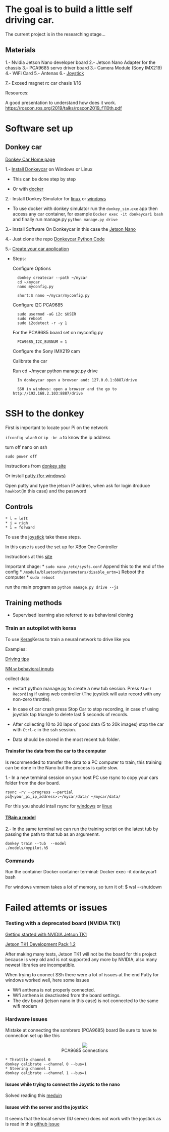 # The goal is to build a little self driving car.

The current project is in the researching stage...

## Materials

1.- Nvidia Jetson Nano developer board
2.- Jetson Nano Adapter for the chassis
3.- PCA9685 servo driver board
3.- Camera Module (Sony IMX219)
4.- WiFi Card
5.- Antenas
6.- <a href = "https://yaoota.com/en-ke/product/generic-hot-sale-lemonjoy-joystick-24g-wireless-gamepad-usb-price-from-jumia-kenya">Joystick</a> 

7.- Exceed magnet rc car chasis 1/16

Resources:

A good presentation to understand how does it work.
https://roscon.ros.org/2019/talks/roscon2019_f110th.pdf


# Software set up

## Donkey car

<a href = "https://docs.donkeycar.com/">Donkey Car Home page </a>

1.- <a href = "https://docs.donkeycar.com/guide/install_software/#step-1-install-software-on-host-pc">Install Donkeycar</a> on Windows or Linux

* This can be done step by step

* Or with <a href = "https://medium.com/robocar-store/how-to-install-a-virtual-donkey-car-on-your-pc-using-docker-9e4e4fcf718a">docker</a>

2.- Install Donkey Simulator for <a href = "https://youtu.be/J6Ll5Obtuxk">linux</a> or <a href = "https://youtu.be/wqQMmHVT8qw">windows</a>

* To use docker with donkey simulator run the <code>donkey_sim.exe</code> app then access any car container, for example <code>Docker exec -it donkeycar1 bash</code> and finally run manage.py <code>python manage.py drive</code>

3.- Install Software On Donkeycar in this case the <a href = "https://docs.donkeycar.com/guide/robot_sbc/setup_jetson_nano/">Jetson Nano</a>

4.- Just clone the repo <a href = "https://github.com/autorope/donkeycar">Donkeycar Python Code</a>

5.- <a href = "https://docs.donkeycar.com/guide/create_application/">Create your car application</a>

* Steps:

    Configure Options

        donkey createcar --path ~/mycar
        cd ~/mycar
        nano myconfig.py
        
        short:$ nano ~/mycar/myconfig.py

    Configure I2C PCA9685

        sudo usermod -aG i2c $USER
        sudo reboot
        sudo i2cdetect -r -y 1
        
    For the PCA9685 board set on myconfig.py

        PCA9685_I2C_BUSNUM = 1

    Configure the Sony IMX219 cam

    Calibrate the car

    Run
        cd ~/mycar
        python manage.py drive

        In donkeycar open a browser and: 127.0.0.1:8887/drive

        SSH in windows: open a browser and the go to http://192.168.2.103:8887/drive

# SSH to the donkey

First is important to locate your Pi on the network

<code>ifconfig wlan0</code> or <code>ip -br a</code> to know the ip address

turn off nano on ssh

<code>sudo power off</code>

Instructions from <a href = "https://docs.donkeycar.com/guide/robot_sbc/setup_raspberry_pi/#step-5-connecting-to-the-pi">donkey site</a>

Or install <a href = "https://www.putty.org/">putty (for windows)</a>

Open putty and type the jetson IP addres, when ask for login itroduce <code>hawkbot</code>(in this case) and the password

## Controls

    * l = left
    * j = righ
    * i = forward

To use the <a href = "https://docs.donkeycar.com/parts/controllers/#joystick-controller">joystick</a> take these steps.

In this case is used the set up for XBox One Controller

Instructions at this <a href = "https://www.roboticsbuildlog.com/hardware/xbox-one-controller-with-nvidia-jetson-nano">site</a>

Important chage:
    * <code>sudo nano /etc/sysfs.conf</code>
    Append this to the end of the config
    * <code>/module/bluetooth/parameters/disable_ertm=1</code>
    Reboot the computer
    * <code>sudo reboot</code>

run the main program as
<code>python manage.py drive --js</code>

## Training methods

* Supervised learning also referred to as behavioral cloning

### Train an autopilot with keras

To use <a href = "https://docs.donkeycar.com/guide/train_autopilot/">Keras</a>Keras to train a neural network to drive like you

Examples:

<a href = "https://www.youtube.com/watch?v=4fXbDf_QWM4">Driving tips</a>

<a href = "https://www.youtube.com/watch?v=aLFuHGlU0CM">NN w behavioral inputs</a>

collect data

* restart python manage.py to create a new tub session. Press <code>Start Recording</code> if using web controller (The joystick will auto record with any non-zero throttle).

* In case of car crash press Stop Car to stop recording, in case of using joystick tap triangle to delete last 5 seconds of records.

* After collecting 10 to 20 laps of good data (5 to 20k images) stop the car with <code>Ctrl-c</code> in the ssh session.

* Data should be stored in the most recent tub folder.

#### Trainsfer the data from the car to the computer

Is recommended to transfer the data to a PC computer to train, this training can be done in the Nano but the process is quite slow.

1.- In a new terminal session on your host PC use rsync to copy your cars folder from the dev board.

<code>rsync -rv --progress --partial pi@<your_pi_ip_address>:~/mycar/data/  ~/mycar/data/</code>

For this you should intall rsync for <a href = "https://alanbarber.com/post/installing-rsync-on-windows/">windows</a> or <a href = "https://www.hostinger.com/tutorials/how-to-use-rsync">linux</a>

#### <a href = "https://docs.donkeycar.com/guide/train_autopilot/">TRain a model</a>

2.- In the same terminal we can run the training script on the latest tub by passing the path to that tub as an argumennt.

<code>donkey train --tub <tub folder names comma separated> --model ./models/mypilot.h5 </code>

### Commands

Run the container
Docker container terminal: Docker exec -it donkeycar1 bash

For windows vmmem takes a lot of memory, so turn it of: $ wsl --shutdown

# Failed attemts or issues

### Testing with a deprecated board (NVIDIA TK1)

<a href = "https://developer.download.nvidia.com/embedded/jetson/TK1/docs/2_GetStart/Jeston_TK1_User_Guide.pdf">Getting started with NVIDIA Jetson TK1 </a>

<a href = "https://developer.nvidia.com/jetson-tk1-development-pack-1_2">Jetson TK1 Development Pack 1.2</a>

After making many tests, Jetson TK1 will not be the board for this project because is very old and is not supported any more by NVIDIA, also many newest libraries are incompatible.

When trying to coonect SSh there were a lot of issues at the end Putty for windows worked well, here some issues

* Wifi anthena is not properly connected.
* Wifi anthena is deactivated from the board settings.
* The dev board (jetson nano in this case) is not connected to the same wifi modem 

### Hardware issues

Mistake at connecting the sombrero (PCA9685) board
Be sure to have te connection set up like this

<center>
<img src='https://docs.donkeycar.com/assets/Servo_Wiring.png' />
<figcaption>PCA9685 connections</figcaption></center>

    * Throttle channel 0
    donkey calibrate --channel 0 --bus=1
    * Steering channel 1
    donkey calibrate --channel 1 --bus=1

#### Issues while trying to connect the Joystic to the nano 
Solved reading this <a href = "https://dmccreary.medium.com/a-joystick-for-your-donkeycar-d4266c0b91f4">meduin</a> 

#### Issues with the server and the joystick
It seems that the local server (IU server) does not work with the joystick as is read in this <a href = "https://github.com/autorope/donkeycar/issues/318">github issue</a>

